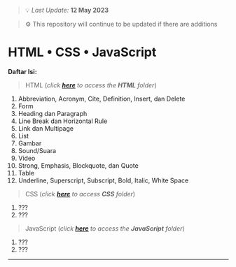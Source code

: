 > 💡 _Last Update:_ **12 May 2023**

> ⚙️ This repository will continue to be updated if there are additions

# HTML • CSS • JavaScript
**Daftar Isi:**<br>
> HTML (_click **[here](/Pertemuan%201/HTML/)** to access the **HTML** folder_)
1. Abbreviation, Acronym, Cite, Definition, Insert, dan Delete
2. Form
3. Heading dan Paragraph
4. Line Break dan Horizontal Rule
5. Link dan Multipage
6. List
7. Gambar
8. Sound/Suara
9. Video
10. Strong, Emphasis, Blockquote, dan Quote
11. Table
12. Underline, Superscript, Subscript, Bold, Italic, White Space

> CSS (_click **[here](/Pertemuan%201/CSS/)** to access **CSS** folder_)
1. ???
2. ???

> JavaScript (_click **[here](/Pertemuan%201/JavaScript/)** to access the **JavaScript** folder_)
1. ???
2. ???
---